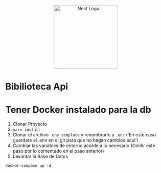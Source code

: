 <p align="center">
  <a href="http://nestjs.com/" target="blank"><img src="https://nestjs.com/img/logo-small.svg" width="200" alt="Nest Logo" /></a>
</p>

# Bibilioteca Api
# Tener Docker instalado para la db
1. Clonar Proyecto
2. ```yarn install```
3. Clonar el archivo ```.env.template``` y renombrarlo a ```.env``` ('En este caso guardare el .env en el git para que no hagan cambios aqui')
4. Cambiar las variables de entorno acorde a lo necesario (Omitir este paso por lo comentado en el paso anterior)
5. Levantar la Base de Datos
```
docker-compose up -d
```